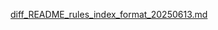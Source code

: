 [diff_README_rules_index_format_20250613.md](https://github.com/user-attachments/files/20718244/diff_README_rules_index_format_20250613.md)
